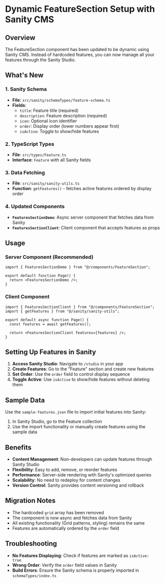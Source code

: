 # Dynamic FeatureSection Setup with Sanity CMS

## Overview
The FeatureSection component has been updated to be dynamic using Sanity CMS. Instead of hardcoded features, you can now manage all your features through the Sanity Studio.

## What's New

### 1. Sanity Schema
- **File**: `src/sanity/schemaTypes/feature-schema.ts`
- **Fields**:
  - `title`: Feature title (required)
  - `description`: Feature description (required)
  - `icon`: Optional icon identifier
  - `order`: Display order (lower numbers appear first)
  - `isActive`: Toggle to show/hide features

### 2. TypeScript Types
- **File**: `src/types/Feature.ts`
- **Interface**: `Feature` with all Sanity fields

### 3. Data Fetching
- **File**: `src/sanity/sanity-utils.ts`
- **Function**: `getFeatures()` - fetches active features ordered by display order

### 4. Updated Components
- **`FeaturesSectionDemo`**: Async server component that fetches data from Sanity
- **`FeaturesSectionClient`**: Client component that accepts features as props

## Usage

### Server Component (Recommended)
```tsx
import { FeaturesSectionDemo } from "@/components/FeatureSection";

export default function Page() {
  return <FeaturesSectionDemo />;
}
```

### Client Component
```tsx
import { FeaturesSectionClient } from "@/components/FeatureSection";
import { getFeatures } from "@/sanity/sanity-utils";

export default async function Page() {
  const features = await getFeatures();
  
  return <FeaturesSectionClient features={features} />;
}
```

## Setting Up Features in Sanity

1. **Access Sanity Studio**: Navigate to `/studio` in your app
2. **Create Features**: Go to the "Feature" section and create new features
3. **Set Order**: Use the `order` field to control display sequence
4. **Toggle Active**: Use `isActive` to show/hide features without deleting them

## Sample Data
Use the `sample-features.json` file to import initial features into Sanity:
1. In Sanity Studio, go to the Feature collection
2. Use the import functionality or manually create features using the sample data

## Benefits

- **Content Management**: Non-developers can update features through Sanity Studio
- **Flexibility**: Easy to add, remove, or reorder features
- **Performance**: Server-side rendering with Sanity's optimized queries
- **Scalability**: No need to redeploy for content changes
- **Version Control**: Sanity provides content versioning and rollback

## Migration Notes

- The hardcoded `grid` array has been removed
- The component is now async and fetches data from Sanity
- All existing functionality (Grid patterns, styling) remains the same
- Features are automatically ordered by the `order` field

## Troubleshooting

- **No Features Displaying**: Check if features are marked as `isActive: true`
- **Wrong Order**: Verify the `order` field values in Sanity
- **Build Errors**: Ensure the Sanity schema is properly imported in `schemaTypes/index.ts`
